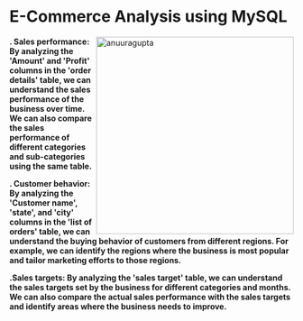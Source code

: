
<h1><strong>E-Commerce Analysis using MySQL</h1></strong>

<p><img align="right" width="350" src="https://media2.giphy.com/media/3oKIPEqDGUULpEU0aQ/giphy.gif" alt="anuuragupta" /></p>

<n><strong>. Sales performance: By analyzing the 'Amount' and 'Profit' columns in the 'order details' table, we can understand the sales performance of the business over time. We can also compare the sales performance of different categories and sub-categories using the same table.</strong></n>

<n><strong>. Customer behavior: By analyzing the 'Customer name', 'state', and 'city' columns in the 'list of orders' table, we can understand the buying behavior of customers from different regions. For example, we can identify the regions where the business is most popular and tailor marketing efforts to those regions.</strong></n>

<n><strong>.Sales targets: By analyzing the 'sales target' table, we can understand the sales targets set by the business for different categories and months. We can also compare the actual sales performance with the sales targets and identify areas where the business needs to improve.</strong></n>
